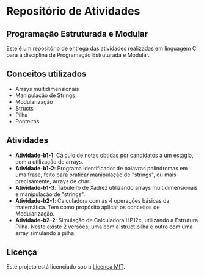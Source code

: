 # Repositório de Atividades

## Programação Estruturada e Modular

Este é um repositório de entrega das atividades realizadas em linguagem C para a disciplina de Programação Estruturada e Modular.

## Conceitos utilizados

- Arrays multidimensionais
- Manipulação de Strings
- Modularização
- Structs
- Pilha
- Ponteiros

## Atividades

- **Atividade-b1-1**: Cálculo de notas obtidas por candidatos a um estágio, com a utilização de arrays.
- **Atividade-b1-2**: Programa identificador de palavras palíndromas em uma frase, feito para praticar manipulação de "strings", ou mais precisamente, arrays de char.
- **Atividade-b1-3**: Tabuleiro de Xadrez utilizando arrays multidimensionais e manipulação de "strings".
- **Atividade-b2-1**: Calculadora com as 4 operações básicas da matemática. Tem como propósito aplicar os conceitos de Modularização.
- **Atividade-b2-2**: Simulação de Calculadora HP12c, utilizando a Estrutura Pilha. Neste existe 2 versões, uma com a struct pilha e outro com uma array simulando a pilha.

## Licença

Este projeto está licenciado sob a [Licença MIT](LICENSE).
